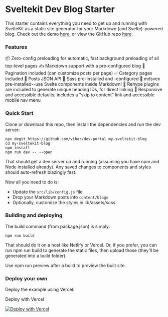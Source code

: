 # Sveltekit Dev Blog Starter

This starter contains everything you need to get up and running with SvelteKit as a static site generator for your Markdown (and Svelte)-powered blog. Check out the demo [here](https://dev-portal-lovat.vercel.app/), or view the GitHub repo [here](https://github.com/vihar/dev-portal).

### Features

📦 Zero-config preloading for automatic, fast background preloading of all top-level pages
✍️ Markdown support with a pre-configured blog
📑 Pagination included (can customize posts per page)
✅ Category pages included
💬 Posts JSON API
💅 Sass pre-installed and -configured
📝 mdsvex pre-installed--use Svelte components inside Markdown!
🔗 Rehype plugins are included to generate unique heading IDs, for direct linking
📱 Responsive and accessible defaults; includes a "skip to content" link and accessible mobile nav menu

### Quick Start

Clone or download this repo, then install the dependencies and run the dev server:

```
npx degit https://github.com/vihar/dev-portal my-sveltekit-blog
cd my-sveltekit-blog
npm install
npm run dev -- --open
```

That should get a dev server up and running (assuming you have npm and Node installed already). Any saved changes to components and styles should auto-refresh blazingly fast.

Now all you need to do is:

- Update the `src/lib/config.js` file
- Drop your Markdown posts into `content/blogs`
- Optionally, customize the styles in lib/assets/scss

### Building and deploying

The build command (from package.json) is simply:

```
npm run build
```

That should do it on a host like Netlify or Vercel. Or, if you prefer, you can run npm run build to generate the static files, then upload those (they'll be generated into a build folder).

Use npm run preview after a build to preview the built site.

### Deploy your own

Deploy the example using Vercel:

Deploy with Vercel

[![Deploy with Vercel](https://vercel.com/button)](https://vercel.com/new/git/external?repository-url=https://github.com/vihar/dev-portal&project-name=dev-blog&repository-name=dev-blog)
